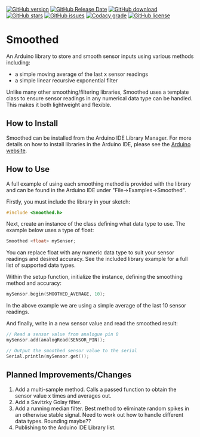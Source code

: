[![GitHub version](https://img.shields.io/github/release/MattFryer/Smoothed.svg?logo=github&logoColor=ffffff)](https://github.com/MattFryer/Smoothed/releases/latest)
[![GitHub Release Date](https://img.shields.io/github/release-date/MattFryer/Smoothed.svg?logo=github&logoColor=ffffff)](https://github.com/MattFryer/Smoothed/releases/latest)
[![GitHub download](https://img.shields.io/github/downloads/MattFryer/Smoothed/total.svg?logo=github&logoColor=ffffff)](https://github.com/MattFryer/Smoothed/releases/latest)
[![GitHub stars](https://img.shields.io/github/stars/MattFryer/Smoothed.svg?logo=github&logoColor=ffffff)](https://github.com/MattFryer/Smoothed/stargazers)
[![GitHub issues](https://img.shields.io/github/issues/MattFryer/Smoothed.svg?logo=github&logoColor=ffffff)](https://github.com/MattFryer/Smoothed/issues)
[![Codacy grade](https://img.shields.io/codacy/grade/d19ea847574d443a8433655ee1d17843.svg?logo=codacy&logoColor=ffffff)](https://www.codacy.com/app/MattFryer/Smoothed)
[![GitHub license](https://img.shields.io/github/license/MattFryer/Smoothed.svg?logo=gnu&logoColor=ffffff)](https://github.com/MattFryer/Smoothed/blob/master/LICENSE)

# Smoothed
An Arduino library to store and smooth sensor inputs using various methods including:
* a simple moving average of the last x sensor readings
*	a simple linear recursive exponential filter

Unlike many other smoothing/filtering libraries, Smoothed uses a template class to ensure sensor readings in any numerical data type can be handled. This makes it both lightweight and flexible.

## How to Install
Smoothed can be installed from the Arduino IDE Library Manager. For more details on how to install libraries in the Arduino IDE, please see the [Arduino website](https://www.arduino.cc/en/Guide/Libraries).

## How to Use
A full example of using each smoothing method is provided with the library and can be found in the Arduino IDE under "File->Examples->Smoothed".

Firstly, you must include the library in your sketch:
```cpp
#include <Smoothed.h> 
```

Next, create an instance of the class defining what data type to use. The example below uses a type of float:
```cpp
Smoothed <float> mySensor;
```
You can replace float with any numeric data type to suit your sensor readings and desired accuracy. See the included library example for a full list of supported data types.

Within the setup function, initialize the instance, defining the smoothing method and accuracy:
```cpp
mySensor.begin(SMOOTHED_AVERAGE, 10);	
```
In the above example we are using a simple average of the last 10 sensor readings.

And finally, write in a new sensor value and read the smoothed result:
```cpp
// Read a sensor value from analogue pin 0
mySensor.add(analogRead(SENSOR_PIN));

// Output the smoothed sensor value to the serial
Serial.println(mySensor.get());
```

## Planned Improvements/Changes
1. Add a multi-sample method. Calls a passed function to obtain the sensor value x times and averages out.
2. Add a Savitzky Golay filter.
3. Add a running median filter. Best method to eliminate random spikes in an otherwise stable signal. Need to work out how to handle different data types. Rounding maybe??
4. Publishing to the Arduino IDE Library list.
